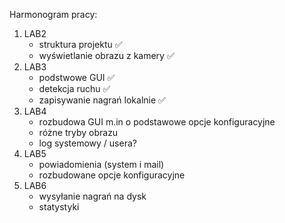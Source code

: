 Harmonogram pracy:

1. LAB2
   - struktura projektu ✅
   - wyświetlanie obrazu z kamery ✅
2. LAB3
   - podstwowe GUI ✅
   - detekcja ruchu ✅
   - zapisywanie nagrań lokalnie ✅
3. LAB4
   - rozbudowa GUI m.in o podstawowe opcje konfiguracyjne
   - różne tryby obrazu
   - log systemowy / usera?
4. LAB5
   - powiadomienia (system i mail)
   - rozbudowane opcje konfiguracyjne
5. LAB6
   - wysyłanie nagrań na dysk
   - statystyki
